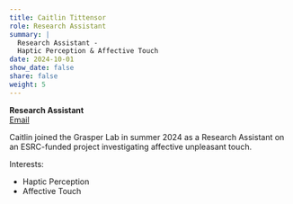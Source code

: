 ```yaml
---
title: Caitlin Tittensor
role: Research Assistant
summary: |
  Research Assistant - 
  Haptic Perception & Affective Touch 
date: 2024-10-01
show_date: false
share: false
weight: 5
---
```

**Research Assistant**  
[Email](mailto:caitlin.tittensor@abdn.ac.uk)

Caitlin joined the Grasper Lab in summer 2024 as a Research Assistant on an ESRC-funded project investigating affective unpleasant 
touch.
  
  Interests:
  - Haptic Perception
  - Affective Touch

